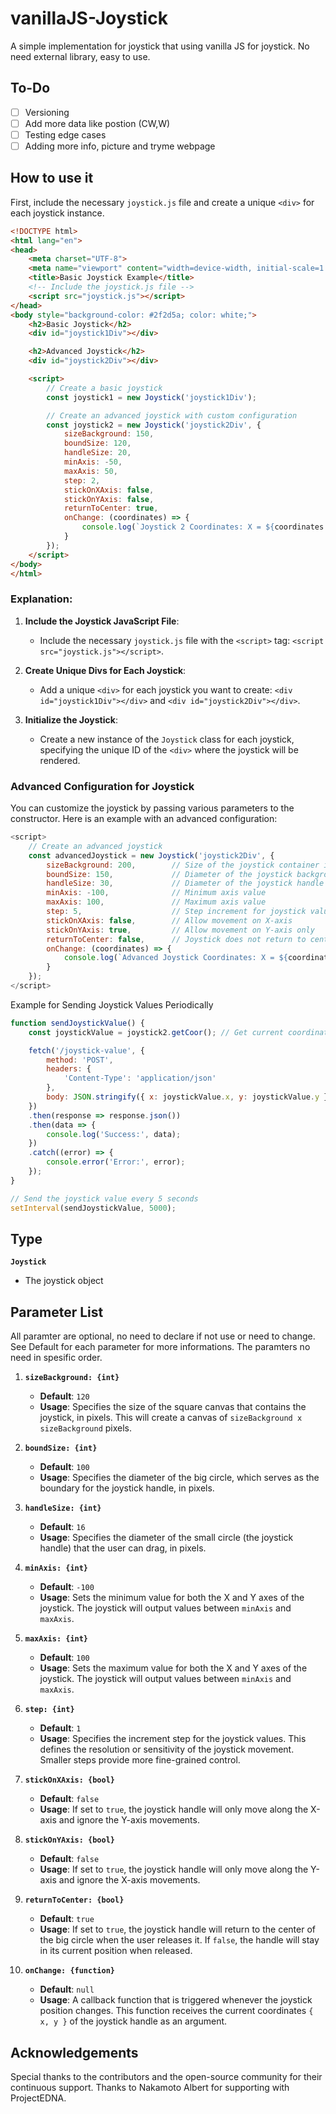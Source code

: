 # vanillaJS-Joystick
A simple implementation for joystick that using vanilla JS for joystick. No need external library, easy to use.

## To-Do
- [ ] Versioning
- [ ] Add more data like postion (CW,W)
- [ ] Testing edge cases
- [ ] Adding more info, picture and tryme webpage

## How to use it

First, include the necessary `joystick.js` file and create a unique `<div>` for each joystick instance.

```html
<!DOCTYPE html>
<html lang="en">
<head>
    <meta charset="UTF-8">
    <meta name="viewport" content="width=device-width, initial-scale=1.0">
    <title>Basic Joystick Example</title>
    <!-- Include the joystick.js file -->
    <script src="joystick.js"></script>
</head>
<body style="background-color: #2f2d5a; color: white;">
    <h2>Basic Joystick</h2>
    <div id="joystick1Div"></div>

    <h2>Advanced Joystick</h2>
    <div id="joystick2Div"></div>

    <script>
        // Create a basic joystick
        const joystick1 = new Joystick('joystick1Div');

        // Create an advanced joystick with custom configuration
        const joystick2 = new Joystick('joystick2Div', {
            sizeBackground: 150, 
            boundSize: 120, 
            handleSize: 20,
            minAxis: -50,
            maxAxis: 50,
            step: 2,
            stickOnXAxis: false,
            stickOnYAxis: false,
            returnToCenter: true,
            onChange: (coordinates) => {
                console.log(`Joystick 2 Coordinates: X = ${coordinates.x}, Y = ${coordinates.y}`);
            }
        });
    </script>
</body>
</html>
```

### Explanation:

1. **Include the Joystick JavaScript File**:
   - Include the necessary `joystick.js` file with the `<script>` tag: `<script src="joystick.js"></script>`.

2. **Create Unique Divs for Each Joystick**:
   - Add a unique `<div>` for each joystick you want to create: `<div id="joystick1Div"></div>` and `<div id="joystick2Div"></div>`.

3. **Initialize the Joystick**:
   - Create a new instance of the `Joystick` class for each joystick, specifying the unique ID of the `<div>` where the joystick will be rendered.

### Advanced Configuration for Joystick

You can customize the joystick by passing various parameters to the constructor. Here is an example with an advanced configuration:

```javascript
<script>
    // Create an advanced joystick
    const advancedJoystick = new Joystick('joystick2Div', {
        sizeBackground: 200,        // Size of the joystick container in pixels
        boundSize: 150,             // Diameter of the joystick background circle
        handleSize: 30,             // Diameter of the joystick handle
        minAxis: -100,              // Minimum axis value
        maxAxis: 100,               // Maximum axis value
        step: 5,                    // Step increment for joystick values
        stickOnXAxis: false,        // Allow movement on X-axis
        stickOnYAxis: true,         // Allow movement on Y-axis only
        returnToCenter: false,      // Joystick does not return to center when released
        onChange: (coordinates) => {
            console.log(`Advanced Joystick Coordinates: X = ${coordinates.x}, Y = ${coordinates.y}`);
        }
    });
</script>
```

Example for Sending Joystick Values Periodically

```javascript
function sendJoystickValue() {
    const joystickValue = joystick2.getCoor(); // Get current coordinates of the joystick

    fetch('/joystick-value', {
        method: 'POST',
        headers: {
            'Content-Type': 'application/json'
        },
        body: JSON.stringify({ x: joystickValue.x, y: joystickValue.y }) // Send joystick coordinates as JSON
    })
    .then(response => response.json())
    .then(data => {
        console.log('Success:', data);
    })
    .catch((error) => {
        console.error('Error:', error);
    });
}

// Send the joystick value every 5 seconds
setInterval(sendJoystickValue, 5000);
```

## Type

 **`Joystick`**
  - The joystick object

## Parameter List
All paramter are optional, no need to declare if not use or need to change. See Default for each parameter for more informations. The paramters no need in spesific order.

1. **`sizeBackground: {int}`**

   - **Default**: `120`
   - **Usage**: Specifies the size of the square canvas that contains the joystick, in pixels. This will create a canvas of `sizeBackground x sizeBackground` pixels.

2. **`boundSize: {int}`**

   - **Default**: `100`
   - **Usage**: Specifies the diameter of the big circle, which serves as the boundary for the joystick handle, in pixels.

3. **`handleSize: {int}`**

   - **Default**: `16`
   - **Usage**: Specifies the diameter of the small circle (the joystick handle) that the user can drag, in pixels.

4. **`minAxis: {int}`**

   - **Default**: `-100`
   - **Usage**: Sets the minimum value for both the X and Y axes of the joystick. The joystick will output values between `minAxis` and `maxAxis`.

5. **`maxAxis: {int}`**

   - **Default**: `100`
   - **Usage**: Sets the maximum value for both the X and Y axes of the joystick. The joystick will output values between `minAxis` and `maxAxis`.

6. **`step: {int}`**

   - **Default**: `1`
   - **Usage**: Specifies the increment step for the joystick values. This defines the resolution or sensitivity of the joystick movement. Smaller steps provide more fine-grained control.

7. **`stickOnXAxis: {bool}`**

   - **Default**: `false`
   - **Usage**: If set to `true`, the joystick handle will only move along the X-axis and ignore the Y-axis movements.

8. **`stickOnYAxis: {bool}`**

   - **Default**: `false`
   - **Usage**: If set to `true`, the joystick handle will only move along the Y-axis and ignore the X-axis movements.

9. **`returnToCenter: {bool}`**

   - **Default**: `true`
   - **Usage**: If set to `true`, the joystick handle will return to the center of the big circle when the user releases it. If `false`, the handle will stay in its current position when released.

10. **`onChange: {function}`**

    - **Default**: `null`
    - **Usage**: A callback function that is triggered whenever the joystick position changes. This function receives the current coordinates `{ x, y }` of the joystick handle as an argument.

## Acknowledgements

Special thanks to the contributors and the open-source community for their continuous support. Thanks to Nakamoto Albert for supporting with ProjectEDNA.
